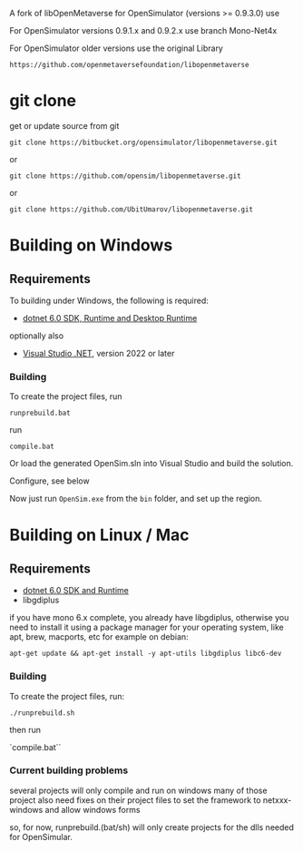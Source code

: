 A fork of libOpenMetaverse for OpenSimulator (versions >= 0.9.3.0) use

For OpenSimulator versions 0.9.1.x and 0.9.2.x use branch Mono-Net4x

For OpenSimulator older versions use the original Library

 `https://github.com/openmetaversefoundation/libopenmetaverse`
 

# git clone

get or update source from git

 `git clone https://bitbucket.org/opensimulator/libopenmetaverse.git`
 
or

 `git clone https://github.com/opensim/libopenmetaverse.git`
 
or

 `git clone https://github.com/UbitUmarov/libopenmetaverse.git`


# Building on Windows

## Requirements
  To building under Windows, the following is required:

  * [dotnet 6.0 SDK, Runtime and Desktop Runtime](https://dotnet.microsoft.com/en-us/download/dotnet/6.0)

optionally also

  * [Visual Studio .NET](https://visualstudio.microsoft.com/vs/features/net-development/), version 2022 or later
  

### Building
 To create the project files, run   

  `runprebuild.bat`

run

  `compile.bat`

Or load the generated OpenSim.sln into Visual Studio and build the solution.

Configure, see below

Now just run `OpenSim.exe` from the `bin` folder, and set up the region.

# Building on Linux / Mac

## Requirements

 * [dotnet 6.0 SDK and Runtime](https://dotnet.microsoft.com/en-us/download/dotnet/6.0)
 * libgdiplus 
 
 if you have mono 6.x complete, you already have libgdiplus, otherwise you need to install it
 using a package manager for your operating system, like apt, brew, macports, etc
 for example on debian:
 
 `apt-get update && apt-get install -y apt-utils libgdiplus libc6-dev`

### Building
  To create the project files, run:

  `./runprebuild.sh`

  then run

 `compile.bat``
 
 
### Current building problems
several projects will only compile and run on windows
many of those project also need fixes on their project files to set the framework to netxxx-windows and allow windows forms

so, for now, runprebuild.(bat/sh) will only create projects for the dlls needed for OpenSimular.
